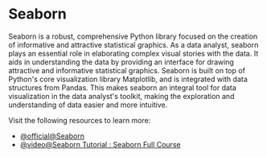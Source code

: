# Seaborn

Seaborn is a robust, comprehensive Python library focused on the creation of informative and attractive statistical graphics. As a data analyst, seaborn plays an essential role in elaborating complex visual stories with the data. It aids in understanding the data by providing an interface for drawing attractive and informative statistical graphics. Seaborn is built on top of Python's core visualization library Matplotlib, and is integrated with data structures from Pandas. This makes seaborn an integral tool for data visualization in the data analyst's toolkit, making the exploration and understanding of data easier and more intuitive.

Visit the following resources to learn more:

- [@official@Seaborn](https://seaborn.pydata.org/)
- [@video@Seaborn Tutorial : Seaborn Full Course](https://www.youtube.com/watch?v=6GUZXDef2U0)